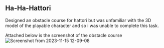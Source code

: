 ## Ha-Ha-Hattori 

Designed an obstacle course for hattori but was unfamiliar with the 3D model of the playable character and so i was unable to complete this task.

Attached below is the screenshot of the obstacle course
![Screenshot from 2023-11-15 12-09-08](https://github.com/priyanshu0463/amfoss-tasks/assets/112779111/bd939a48-29b1-4729-be2e-35c0a740e889)
